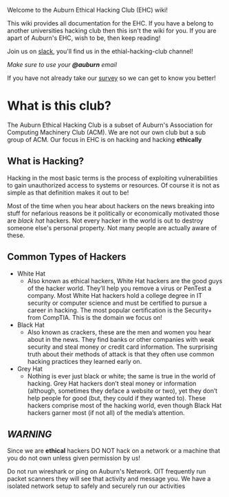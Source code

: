 Welcome to the Auburn Ethical Hacking Club (EHC) wiki!

This wiki provides all documentation for the EHC. If you have a belong to another universities hacking club then this isn't the wiki for you. If you are apart of Auburn's EHC, wish to be, then keep reading!


Join us on [slack](https://auburnacm.slack.com/), you'll find us in the ethial-hacking-club channel! 

_Make sure to use your **@auburn** email_

If you have not already take our [survey](https://goo.gl/forms/6ajTRqusiytN0KFA3) so we can get to know you better! 

# What is this club?
 The Auburn Ethical Hacking Club is a subset of Auburn's Association for Computing Machinery Club (ACM). We are not our own club but a sub group of ACM. Our focus in EHC is on hacking and hacking **ethically**
## What is Hacking?
  Hacking in the most basic terms is the process of exploiting vulnerabilities to gain unauthorized access to systems or resources. Of course it is not as simple as that definition makes it out to be!

 Most of the time when you hear about hackers on the news breaking into stuff for nefarious reasons be it politically or economically motivated those are _black hat_ hackers. Not every hacker in the world is out to destroy someone else's personal property. Not many people are actually aware of these.

## Common Types of Hackers
 * White Hat
    * Also known as ethical hackers, White Hat hackers are the good guys of the hacker world. They’ll help you remove a virus or PenTest a company. Most White Hat hackers hold a college degree in IT security or computer science and must be certified to pursue a career in hacking. The most popular certification is the Security+ from CompTIA. This is the domain we focus on!
 * Black Hat
    * Also known as crackers, these are the men and women you hear about in the news. They find banks or other companies with weak security and steal money or credit card information. The surprising truth about their methods of attack is that they often use common hacking practices they learned early on. 
 * Grey Hat
   *  Nothing is ever just black or white; the same is true in the world of hacking. Grey Hat hackers don’t steal money or information (although, sometimes they deface a website or two), yet they don’t help people for good (but, they could if they wanted to). These hackers comprise most of the hacking world, even though Black Hat hackers garner most (if not all) of the media’s attention. 

## _WARNING_ 
 Since we are **ethical** hackers DO NOT hack on a network or a machine that you do not own unless given permission by us!
 
 Do not run wireshark or ping on Auburn's Network. OIT frequently run packet scanners they will see that activity and message you. We have a isolated network setup to safely and securely run our activities 
